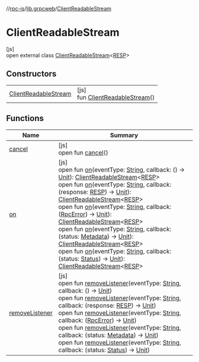 //[rpc-js](../../../index.md)/[lib.grpcweb](../index.md)/[ClientReadableStream](index.md)

# ClientReadableStream

[js]\
open external class [ClientReadableStream](index.md)&lt;[RESP](index.md)&gt;

## Constructors

| | |
|---|---|
| [ClientReadableStream](-client-readable-stream.md) | [js]<br>fun [ClientReadableStream](-client-readable-stream.md)() |

## Functions

| Name | Summary |
|---|---|
| [cancel](cancel.md) | [js]<br>open fun [cancel](cancel.md)() |
| [on](on.md) | [js]<br>open fun [on](on.md)(eventType: [String](https://kotlinlang.org/api/latest/jvm/stdlib/kotlin/-string/index.html), callback: () -&gt; [Unit](https://kotlinlang.org/api/latest/jvm/stdlib/kotlin/-unit/index.html)): [ClientReadableStream](index.md)&lt;[RESP](index.md)&gt;<br>open fun [on](on.md)(eventType: [String](https://kotlinlang.org/api/latest/jvm/stdlib/kotlin/-string/index.html), callback: (response: [RESP](index.md)) -&gt; [Unit](https://kotlinlang.org/api/latest/jvm/stdlib/kotlin/-unit/index.html)): [ClientReadableStream](index.md)&lt;[RESP](index.md)&gt;<br>open fun [on](on.md)(eventType: [String](https://kotlinlang.org/api/latest/jvm/stdlib/kotlin/-string/index.html), callback: ([RpcError](../index.md#2067006156%2FClasslikes%2F854961009)) -&gt; [Unit](https://kotlinlang.org/api/latest/jvm/stdlib/kotlin/-unit/index.html)): [ClientReadableStream](index.md)&lt;[RESP](index.md)&gt;<br>open fun [on](on.md)(eventType: [String](https://kotlinlang.org/api/latest/jvm/stdlib/kotlin/-string/index.html), callback: (status: [Metadata](../-metadata/index.md)) -&gt; [Unit](https://kotlinlang.org/api/latest/jvm/stdlib/kotlin/-unit/index.html)): [ClientReadableStream](index.md)&lt;[RESP](index.md)&gt;<br>open fun [on](on.md)(eventType: [String](https://kotlinlang.org/api/latest/jvm/stdlib/kotlin/-string/index.html), callback: (status: [Status](../-status/index.md)) -&gt; [Unit](https://kotlinlang.org/api/latest/jvm/stdlib/kotlin/-unit/index.html)): [ClientReadableStream](index.md)&lt;[RESP](index.md)&gt; |
| [removeListener](remove-listener.md) | [js]<br>open fun [removeListener](remove-listener.md)(eventType: [String](https://kotlinlang.org/api/latest/jvm/stdlib/kotlin/-string/index.html), callback: () -&gt; [Unit](https://kotlinlang.org/api/latest/jvm/stdlib/kotlin/-unit/index.html))<br>open fun [removeListener](remove-listener.md)(eventType: [String](https://kotlinlang.org/api/latest/jvm/stdlib/kotlin/-string/index.html), callback: (response: [RESP](index.md)) -&gt; [Unit](https://kotlinlang.org/api/latest/jvm/stdlib/kotlin/-unit/index.html))<br>open fun [removeListener](remove-listener.md)(eventType: [String](https://kotlinlang.org/api/latest/jvm/stdlib/kotlin/-string/index.html), callback: ([RpcError](../index.md#2067006156%2FClasslikes%2F854961009)) -&gt; [Unit](https://kotlinlang.org/api/latest/jvm/stdlib/kotlin/-unit/index.html))<br>open fun [removeListener](remove-listener.md)(eventType: [String](https://kotlinlang.org/api/latest/jvm/stdlib/kotlin/-string/index.html), callback: (status: [Metadata](../-metadata/index.md)) -&gt; [Unit](https://kotlinlang.org/api/latest/jvm/stdlib/kotlin/-unit/index.html))<br>open fun [removeListener](remove-listener.md)(eventType: [String](https://kotlinlang.org/api/latest/jvm/stdlib/kotlin/-string/index.html), callback: (status: [Status](../-status/index.md)) -&gt; [Unit](https://kotlinlang.org/api/latest/jvm/stdlib/kotlin/-unit/index.html)) |
